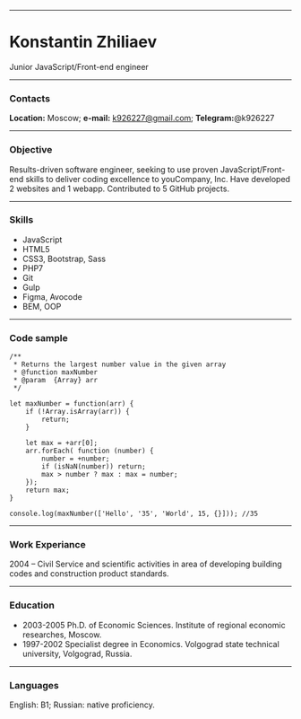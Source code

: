 ***
# Konstantin Zhiliaev
Junior JavaScript/Front-end engineer 
***
### Contacts
**Location:** Moscow; **e-mail:** k926227@gmail.com; **Telegram:**@k926227
***
### Objective
Results-driven software engineer, seeking to use proven JavaScript/Front-end skills to deliver coding excellence to youCompany, Inc. Have developed 2 websites and 1 webapp. Contributed to 5 GitHub projects.
***
### Skills 
* JavaScript
* HTML5
* CSS3, Bootstrap, Sass
* PHP7
* Git
* Gulp
* Figma, Avocode
* BEM, OOP
***
### Code sample
```
/**
 * Returns the largest number value in the given array
 * @function maxNumber
 * @param  {Array} arr
 */

let maxNumber = function(arr) {
    if (!Array.isArray(arr)) {
        return;
    }

    let max = +arr[0];
    arr.forEach( function (number) { 
        number = +number;
        if (isNaN(number)) return;
        max > number ? max : max = number;
    });
    return max;
}

console.log(maxNumber(['Hello', '35', 'World', 15, {}])); //35

```
***
### Work Experiance
2004 – Civil Service and scientific activities in area of developing building codes and construction product standards.
***
### Education
* 2003-2005 Ph.D. of Economic Sciences. Institute of regional economic researches, Moscow.
* 1997-2002 Specialist degree in Economics. Volgograd state technical university, Volgograd, Russia.
***
### Languages
English: B1; Russian: native proficiency.


